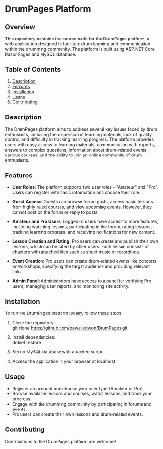 # DrumPages Platform

## Overview

This repository contains the source code for the DrumPages platform, a web application designed to facilitate drum learning and communication within the drumming community. The platform is built using ASP.NET Core Razor Pages and MySQL database.

## Table of Contents

1. [Description](#description)
2. [Features](#features)
3. [Installation](#installation)
4. [Usage](#usage)
5. [Contributing](#contributing)

## Description

The DrumPages platform aims to address several key issues faced by drum enthusiasts, including the dispersion of learning materials, lack of quality control, and difficulty in tracking learning progress. The platform provides users with easy access to learning materials, communication with experts, answers to complex questions, information about drum-related events, various courses, and the ability to join an online community of drum enthusiasts.

## Features

- **User Roles**: The platform supports two user roles - "Amateur" and "Pro". Users can register with basic information and choose their role.
  
- **Guest Access**: Guests can browse forum posts, access basic lessons from highly rated courses, and view upcoming events. However, they cannot post on the forum or reply to posts.

- **Amateur and Pro Users**: Logged-in users have access to more features, including watching lessons, participating in the forum, rating lessons, tracking learning progress, and receiving notifications for new content.

- **Lesson Creation and Rating**: Pro users can create and publish their own lessons, which can be rated by other users. Each lesson consists of chapters with attached files such as sheet music or recordings.

- **Event Creation**: Pro users can create drum-related events like concerts or workshops, specifying the target audience and providing relevant links.

- **Admin Panel**: Administrators have access to a panel for verifying Pro users, managing user reports, and monitoring site activity.

## Installation

To run the DrumPages platform locally, follow these steps:

1. Clone the repository:\
   git clone https://github.com/pawelledwon/DrumPages.git

2. Install dependencies:\
   dotnet restore
   
3. Set up MySQL database with attached script.

4. Access the application in your browser at localhost

## Usage

- Register an account and choose your user type (Amateur or Pro).
- Browse available lessons and courses, watch lessons, and track your progress.
- Engage with the drumming community by participating in forums and events.
- Pro users can create their own lessons and drum-related events.

## Contributing

Contributions to the DrumPages platform are welcome!
